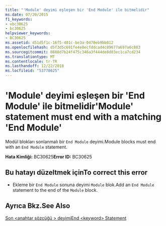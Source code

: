 ```yaml
---
title: "'Module' deyimi eşleşen bir 'End Module' ile bitmelidir"
ms.date: 07/20/2015
f1_keywords:
- vbc30625
- bc30625
helpviewer_keywords:
- BC30625
ms.assetid: d51d5f1c-16f5-401c-be3a-0470eb9bb812
ms.openlocfilehash: d5f3d5c691fe4e8ecfddcad4c89677a697a6c883
ms.sourcegitcommit: 0888d7b24f475c346a3f444de8d83ec1ca7cd234
ms.translationtype: MT
ms.contentlocale: tr-TR
ms.lasthandoff: 12/22/2018
ms.locfileid: "53778625"
---
```

# <a name="module-statement-must-end-with-a-matching-end-module"></a><span data-ttu-id="9539f-102">'Module' deyimi eşleşen bir 'End Module' ile bitmelidir</span><span class="sxs-lookup"><span data-stu-id="9539f-102">'Module' statement must end with a matching 'End Module'</span></span>
<span data-ttu-id="9539f-103">Modül blokları sonlanmalı bir `End Module` deyimi.</span><span class="sxs-lookup"><span data-stu-id="9539f-103">Module blocks must end with an `End Module` statement.</span></span>  
  
 <span data-ttu-id="9539f-104">**Hata Kimliği:** BC30625</span><span class="sxs-lookup"><span data-stu-id="9539f-104">**Error ID:** BC30625</span></span>  
  
## <a name="to-correct-this-error"></a><span data-ttu-id="9539f-105">Bu hatayı düzeltmek için</span><span class="sxs-lookup"><span data-stu-id="9539f-105">To correct this error</span></span>  
  
-   <span data-ttu-id="9539f-106">Ekleme bir `End Module` sonuna deyimi `Module` blok.</span><span class="sxs-lookup"><span data-stu-id="9539f-106">Add an `End Module` statement to the end of the `Module` block.</span></span>  
  
## <a name="see-also"></a><span data-ttu-id="9539f-107">Ayrıca Bkz.</span><span class="sxs-lookup"><span data-stu-id="9539f-107">See Also</span></span>  
 [<span data-ttu-id="9539f-108">Son \<anahtar sözcüğü > deyimi</span><span class="sxs-lookup"><span data-stu-id="9539f-108">End \<keyword> Statement</span></span>](../../visual-basic/language-reference/statements/end-keyword-statement.md)
